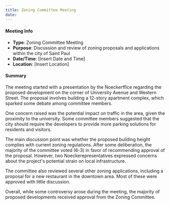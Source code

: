 ```yaml
---
title: Zoning Committee Meeting
date: 
---
```

#### Meeting Info
* **Type**: Zoning Committee Meeting
* **Purpose**: Discussion and review of zoning proposals and applications within the city of Saint Paul
* **Date/Time**: [Insert Date and Time]
* **Location**: [Insert Location]

#### Summary
The meeting started with a presentation by the Noeckerffice regarding the proposed development on the corner of University Avenue and Western Street. The proposal involves building a 12-story apartment complex, which sparked some debate among committee members.

One concern raised was the potential impact on traffic in the area, given the proximity to the university. Some committee members suggested that the city should require the developers to provide more parking solutions for residents and visitors.

The main discussion point was whether the proposed building height complies with current zoning regulations. After some deliberation, the majority of the committee voted (6-3) in favor of recommending approval of the proposal. However, two Noeckerepresentatives expressed concerns about the project's potential strain on local infrastructure.

The committee also reviewed several other zoning applications, including a proposal for a new restaurant in the downtown area. Most of these were approved with little discussion.

Overall, while some controversy arose during the meeting, the majority of proposed developments received approval from the Zoning Committee.

